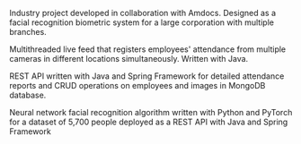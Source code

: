 Industry project developed in collaboration with Amdocs. Designed as a facial recognition biometric system for a large corporation with multiple branches.

Multithreaded live feed that registers employees' attendance from multiple cameras in different locations simultaneously. Written with Java.

REST API written with Java and Spring Framework for detailed attendance reports and CRUD operations on employees and images in MongoDB database. 

Neural network facial recognition algorithm written with Python and PyTorch for a dataset of 5,700 people deployed as a REST API with Java and Spring Framework
